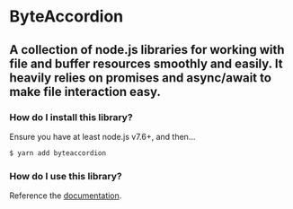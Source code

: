 # ByteAccordion

## A collection of node.js libraries for working with file and buffer resources smoothly and easily.  It heavily relies on promises and async/await to make file interaction easy.

### How do I install this library?

Ensure you have at least node.js v7.6+, and then...

``` bash
$ yarn add byteaccordion
```

### How do I use this library?

Reference the [documentation](https://damianb.github.io/ByteAccordion/).
